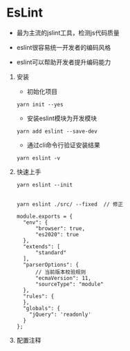 # EsLint

* 最为主流的jslint工具，检测js代码质量

* eslint很容易统一开发者的编码风格

* eslint可以帮助开发者提升编码能力

1. 安装 
   
   * 初始化项目

   ```
   yarn init --yes
   ```

   * 安装eslint模块为开发模块

   ```
   yarn add eslint --save-dev
   ```

   * 通过cli命令行验证安装结果

   ```
   yarn eslint -v
   ```
2. 快速上手

    ```
    yarn eslint --init


    yarn eslint ./src/ --fixed  // 修正
    ```


    ```
    module.exports = {
      "env": {
          "browser": true,
          "es2020": true
      },
      "extends": [
          "standard"
      ],
      "parserOptions": {
          // 当前版本校验规则
          "ecmaVersion": 11,
          "sourceType": "module"
      },
      "rules": {
      },
      "globals": {
        "jQuery": 'readonly'
      }
   };

    ```
3. 配置注释

   



   
  
